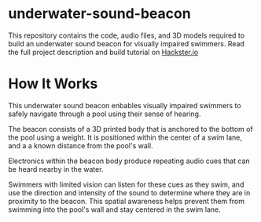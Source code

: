 # underwater-sound-beacon
This repository contains the code, audio files, and 3D models required to build an underwater sound beacon for visually impaired swimmers. Read the full project description and build tutorial on [Hackster.io](https://www.hackster.io/rhammell/underwater-sound-beacons-for-visually-impaired-swimmers-b1aa85)

# How It Works

This underwater sound beacon enbables visually impaired swimmers to safely navigate through a pool using their sense of hearing. 

The beacon consists of a 3D printed body that is anchored to the bottom of the pool using a weight. It is positioned within the center of a swim lane, and a a known distance from the pool's wall.

Electronics within the beacon body produce repeating audio cues that can be heard nearby in the water. 

Swimmers with limited vision can listen for these cues as they swim, and use the direction and intensity of the sound to determine where they are in proximity to the beacon. This spatial awareness helps prevent them from swimming into the pool's wall and stay centered in the swim lane.